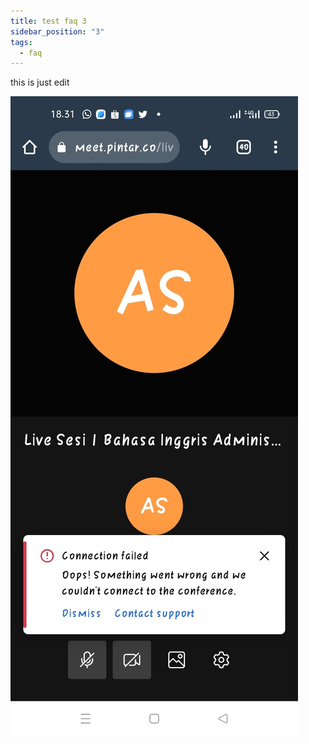 ```yaml
---
title: test faq 3
sidebar_position: "3"
tags:
  - faq
---
```

this is just edit



![](/img/whatsapp-image-2023-09-26-at-6.56.41-pm.jpeg)